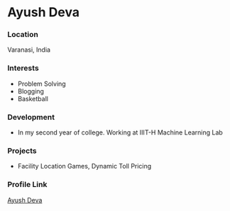# Ayush Deva

### Location

Varanasi, India

### Interests

- Problem Solving
- Blogging
- Basketball

### Development
- In my second year of college. Working at IIIT-H Machine Learning Lab 


### Projects

- Facility Location Games, Dynamic Toll Pricing

### Profile Link

[Ayush Deva](https://github.com/ayush0306)
